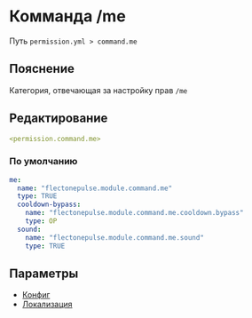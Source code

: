 # Комманда /me
Путь `permission.yml > command.me`

## Пояснение
Категория, отвечающая за настройку прав `/me`

## Редактирование
```yaml
<permission.command.me>
```

### По умолчанию
```yaml
me:
  name: "flectonepulse.module.command.me"
  type: TRUE
  cooldown-bypass:
    name: "flectonepulse.module.command.me.cooldown.bypass"
    type: OP
  sound:
    name: "flectonepulse.module.command.me.sound"
    type: TRUE
```

## Параметры

- [Конфиг](/docs/command/me/)
- [Локализация](/docs/localizations/ru_ru/command/me/)

<!--@include: @/parts/permission/permissionTier3.md-->
<!--@include: @/parts/permission/cooldown.md-->
<!--@include: @/parts/permission/sound.md-->


